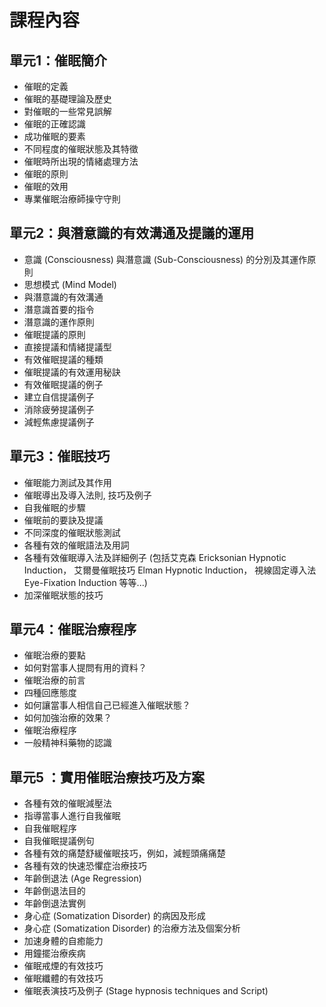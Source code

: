# 課程內容

## 單元1：催眠簡介

*   催眠的定義
*   催眠的基礎理論及歷史
*   對催眠的一些常見誤解
*   催眠的正確認識
*   成功催眠的要素
*   不同程度的催眠狀態及其特徵
*   催眠時所出現的情緒處理方法
*   催眠的原則
*   催眠的效用
*   專業催眠治療師操守守則

## 單元2：與潛意識的有效溝通及提議的運用

*   意識 (Consciousness) 與潛意識 (Sub-Consciousness) 的分別及其運作原則
*   思想模式 (Mind Model)
*   與潛意識的有效溝通
*   潛意識首要的指令
*   潛意識的運作原則
*   催眠提議的原則
*   直接提議和情緒提議型
*   有效催眠提議的種類
*   催眠提議的有效運用秘訣
*   有效催眠提議的例子
*   建立自信提議例子
*   消除疲勞提議例子
*   減輕焦慮提議例子

## 單元3：催眠技巧

*   催眠能力測試及其作用
*   催眠導出及導入法則, 技巧及例子
*   自我催眠的步驟
*   催眠前的要訣及提議
*   不同深度的催眠狀態測試
*   各種有效的催眠語法及用詞
*   各種有效催眠導入法及詳細例子
    (包括艾克森 Ericksonian Hypnotic Induction，
     艾爾曼催眠技巧 Elman Hypnotic Induction，
     視線固定導入法 Eye-Fixation Induction 等等...)
*   加深催眠狀態的技巧

## 單元4：催眠治療程序

*   催眠治療的要點
*   如何對當事人提問有用的資料？
*   催眠治療的前言
*   四種回應態度
*   如何讓當事人相信自己已經進入催眠狀態？
*   如何加強治療的效果？
*   催眠治療程序
*   一般精神科藥物的認識

## 單元5 ：實用催眠治療技巧及方案

*   各種有效的催眠減壓法
*   指導當事人進行自我催眠
*   自我催眠程序
*   自我催眠提議例句
*   各種有效的痛楚舒緩催眠技巧，例如，減輕頭痛痛楚
*   各種有效的快速恐懼症治療技巧
*   年齡倒退法 (Age Regression)
*   年齡倒退法目的
*   年齡倒退法實例
*   身心症 (Somatization Disorder) 的病因及形成
*   身心症 (Somatization Disorder) 的治療方法及個案分析
*   加速身體的自癒能力
*   用鐘擺治療疾病
*   催眠戒煙的有效技巧
*   催眠纖體的有效技巧
*   催眠表演技巧及例子 (Stage hypnosis techniques and Script)
